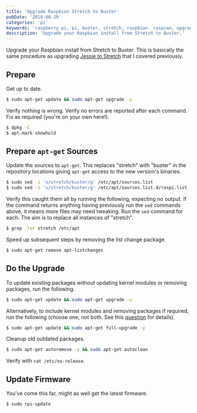 ```yaml
---
title: 'Upgrade Raspbian Stretch to Buster'
pubDate: '2019-08-29'
categories: 'pi'
keywords: 'raspberry pi, pi, buster, stretch, raspbian. raspian, upgrade'
description: 'Upgrade your Raspbian install from Stretch to Buster.'
---
```


Upgrade your Raspbian install from Stretch to Buster. This is basically the same procedure as upgrading [Jessie to Stretch](blog/upgrade-raspian-jessie-to-stretch.md) that I covered previously.


## Prepare

Get up to date.

```bash
$ sudo apt-get update && sudo apt-get upgrade -y
```

Verify nothing is wrong. Verify no errors are reported after each command. Fix as required (you're on your own here!).

```bash
$ dpkg -C
$ apt-mark showhold
```


## Prepare `apt-get` Sources

Update the sources to `apt-get`. This replaces "stretch" with "buster" in the repository locations giving `apt-get` access to the new version's binaries.

```bash
$ sudo sed -i 's/stretch/buster/g' /etc/apt/sources.list    
$ sudo sed -i 's/stretch/buster/g' /etc/apt/sources.list.d/raspi.list    
```

Verify this caught them all by running the following, expecting no output. If the command returns anything having previously run the `sed` commands above, it means more files may need tweaking. Run the `sed` command for each. The aim is to replace all instances of "stretch".

```bash
$ grep -lnr stretch /etc/apt    
```

Speed up subsequent steps by removing the list change package. 

```bash
$ sudo apt-get remove apt-listchanges
```

## Do the Upgrade

To update existing packages without updating kernel modules or removing packages, run the following.

```bash
$ sudo apt-get update && sudo apt-get upgrade -y
```

Alternatively, to include kernel modules and removing packages if required, run the following (choose one, not both. See this [question](https://askubuntu.com/questions/81585/what-is-dist-upgrade-and-why-does-it-upgrade-more-than-upgrade) for details).

```bash
$ sudo apt-get update && sudo apt-get full-upgrade -y
```

Cleanup old outdated packages.

```bash
$ sudo apt-get autoremove -y && sudo apt-get autoclean
```

Verify with `cat /etc/os-release`.
    
    
## Update Firmware    

You've come this far, might as well get the latest firmware.

```bash
$ sudo rpi-update    
```